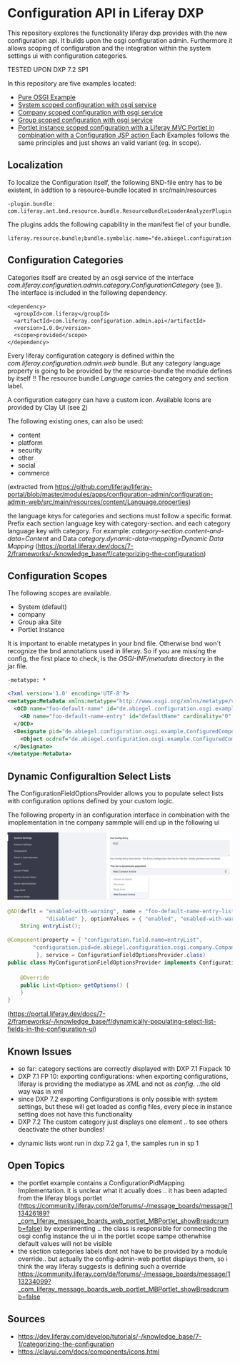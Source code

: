 # Configuration API in Liferay DXP
This repository explores the functionality liferay dxp provides with the new configuration api. It builds upon the osgi configuration admin. Furthermore it allows scoping of configuration and the integration within the system settings ui with configuration categories.


TESTED UPON DXP 7.2 SP1

In this repository are five examples located:
* [Pure OSGI Example](/osgi-core-annotation/README.md)
* [System scoped configuration with osgi service](/liferay-scoped-system/README.md)
* [Company scoped configuration with osgi service](/liferay-scoped-company/README.md)
* [Group scoped configuration with osgi service](/liferay-scoped-group/README.md)
* [Portlet instance scoped configuration with a Liferay MVC Portlet in combination with a Configuration JSP action ](/liferay-scoped-portlet-instance/README.md)
Each Examples follows the same principles and just shows an valid variant (eg. in scope).

## Localization 
To localize the  Configuration itself, the following BND-file entry has to be existent, in addtion to a resource-bundle located in src/main/resources

```
-plugin.bundle: com.liferay.ant.bnd.resource.bundle.ResourceBundleLoaderAnalyzerPlugin
```
The plugins adds the following capability in the manifest fiel of your bundle.

```
liferay.resource.bundle;bundle.symbolic.name="de.abiegel.configuration.osgi.example";resource.bundle.base.name="content.Language"
```

## Configuration Categories
Categories itself are created by an osgi service of the interface *com.liferay.configuration.admin.category.ConfigurationCategory* (see [1]).
The interface is included in the following dependency.

```
<dependency>
  <groupId>com.liferay</groupId>
  <artifactId>com.liferay.configuration.admin.api</artifactId>
  <version>1.0.0</version>
  <scope>provided</scope>
</dependency>
```

Every liferay configuration category is defined within the *com.liferay.configuration.admin.web* bundle. But any category language property is going to be provided by the resource-bundle the module defines by itself !! The resource bundle *Language* carries the category and section label. 


A configuration category can have a custom icon. Available Icons are provided by Clay UI (see [2])

The following existing ones, can also be used:

* content
* platform
* security
* other
* social
* commerce

(extracted from https://github.com/liferay/liferay-portal/blob/master/modules/apps/configuration-admin/configuration-admin-web/src/main/resources/content/Language.properties)


the language keys for categories and sections must follow a specific format. Prefix each section language key with category-section. and each category language key with category. For example:
*category-section.content-and-data=Content* and Data *category.dynamic-data-mapping=Dynamic Data Mapping*  (https://portal.liferay.dev/docs/7-2/frameworks/-/knowledge_base/f/categorizing-the-configuration)

## Configuration Scopes

The following scopes are available.

* System (default)
* company
* Group aka Site 
* Portlet Instance

It is important to enable metatypes in your bnd file. Otherwise bnd won´t recognize the bnd annotations used in liferay. So if you are missing the config, the first place to check, is the *OSGI-INF/metadata* directory in the jar file.

```
-metatype: *
```

```Xml
<?xml version='1.0' encoding='UTF-8'?>
<metatype:MetaData xmlns:metatype="http://www.osgi.org/xmlns/metatype/v1.1.0" localization="content/Language">
  <OCD name="foo-default-name" id="de.abiegel.configuration.osgi.example.ConfiguredComponentConfig" description="foo-default-name-desc">
    <AD name="foo-default-name-entry" id="defaultName" cardinality="0" required="false" default="FOO" type="String" description="foo-default-name-entry-desc"/>
  </OCD>
  <Designate pid="de.abiegel.configuration.osgi.example.ConfiguredComponentConfig">
    <Object ocdref="de.abiegel.configuration.osgi.example.ConfiguredComponentConfig"/>
  </Designate>
</metatype:MetaData>
```
## Dynamic Configuraltion Select Lists

The ConfigurationFieldOptionsProvider allows you to populate select lists with configuration options defined by your custom logic.


The following property in an configuration interface in combination with the imoplementation in tne company sammple will end up in the following ui 


![Dynamic Select List](/liferay-scoped-company/images/dynamic.png "Dynamic Select List")

```java
@AD(deflt = "enabled-with-warning", name = "foo-default-name-entry-list",description = "foo-default-name-entry-list-desc", optionLabels = { "enabled", "enabled-with-warning",
			"disabled" }, optionValues = { "enabled", "enabled-with-warning", "disabled" }, required = false)
	String entryList();
```

```java
@Component(property = { "configuration.field.name=entryList",
        "configuration.pid=de.abiegel.configuration.osgi.company.CompanyConfiguredComponentConfig"
         }, service = ConfigurationFieldOptionsProvider.class)
public class MyConfigurationFieldOptionsProvider implements ConfigurationFieldOptionsProvider {

    @Override
    public List<Option> getOptions() {
    }
}
```

(https://portal.liferay.dev/docs/7-2/frameworks/-/knowledge_base/f/dynamically-populating-select-list-fields-in-the-configuration-ui)
## Known Issues

* so far: category sections are correctly displayed with DXP 7.1 Fixpack 10  
* DXP 7.1 FP 10: exporting configurations: when exporting configurations, liferay is providing the mediatype as *XML* and not as *config*. ..the old way was in xml
* since DXP 7.2 exporting Configurations is only possible with system settings, but these will get loaded as config files, every piece in instance setting does not have this functionality
* DXP 7.2 The custom category just displays one element .. to see others deactivate the other  bundles!
+ dynamic lists wont run in dxp 7.2 ga 1, the samples run in sp 1

## Open Topics
*  the portlet example contains a ConfigurationPidMapping Implementation. it is unclear what it acually does .. it has been adapted from the liferay blogs portlet (https://community.liferay.com/de/forums/-/message_boards/message/113426189?_com_liferay_message_boards_web_portlet_MBPortlet_showBreadcrumb=false) by experimenting .. the class is responsible for connecting the osgi config instance the ui in the portlet scope sampe otherwhise default values will not be visible 
* the section categories labels dont not have to be provided by a module override.. but actually the config-admin-web portlet displays them, so i think the way liferay suggests is defining such a override https://community.liferay.com/de/forums/-/message_boards/message/113234099?_com_liferay_message_boards_web_portlet_MBPortlet_showBreadcrumb=false


## Sources

* https://dev.liferay.com/develop/tutorials/-/knowledge_base/7-1/categorizing-the-configuration
* https://clayui.com/docs/components/icons.html

[1]: https://dev.liferay.com/develop/tutorials/-/knowledge_base/7-1/categorizing-the-configuration  "Creating Configuration Categories"

[2]: https://clayui.com/docs/components/icons.html  "Clay UI Icons"

[4]: https://github.com/liferay/liferay-portal/blob/master/modules/apps/configuration-admin/configuration-admin-api/src/main/java/com/liferay/configuration/admin/category/ConfigurationCategory.java  "ConfigurationCategory"





